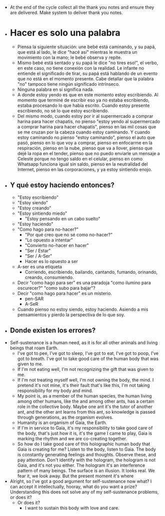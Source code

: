 - At the end of the cycle collect all the thank you notes and ensure they are delivered. Make system to deliver thank you notes.
- # Hacer es solo una palabra
	- Piensa la siguiente situación: une bebé está caminando, y su papá, que está al lado, le dice "hacé así" mientras le muestra un movimiento con la mano; le bebé observa y repite.
	- Mismo bebé está sentado y su papá le dice "no tires eso!", el verbo, en este caso, no tiene conexión con la realidad. Le infante no entiende el significado de tirar, su papá está hablando de un evento que no está en el momento presente. Cabe detallar que la palabra "no" tampoco tiene ningún significado intrínseco.
	- Ninguna palabra en sí significa nada.
	- A donde estoy yendo es que en este momento estoy escribiendo. Al momento que terminé de escribir eso ya no estaba escribiendo, estaba procesando lo que había escrito. Cuando estoy presente escribiendo, no sé lo que estoy escribiendo.
	- Del mismo modo, cuando estoy por ir al supermercado a comprar harina para hacer chapatis, no pienso "estoy yendo al supermercado a comprar harina para hacer chapatis", pienso en las mil cosas que se me cruzan por la cabeza cuando estoy caminando. Y cuando estoy caminando no pienso "estoy caminando", pienso el auto que pasó, pienso en lo que voy a comprar, pienso en enfocarme en la respiración, pienso en la nube, pienso que va a llover, pienso que dejé la ropa en el tender, pienso que no puedo enviarle un mensaje a Celeste porque no tengo saldo en el celular,  pienso en como Whatsapp funciona igual sin saldo, pienso en la neutralidad del Internet, pienso en las corporaciones, y ya estoy sintiendo enojo.
- ## Y qué estoy haciendo entonces?
	- "Estoy escribiendo"
	- "Estoy siendo"
	- "Estoy creando"
	- "Estoy sintiendo miedo"
		- "Estoy pensando en un cabo suelto"
	- "Estoy haciendo"
	- "Como hago para no-hacer?"
		- "Por qué creo que no sé como no-hacer?"
		- "Lo opuesto a intentar"
		- "Convierto no-hacer en hacer"
		- "Ser / Estar"
		- "Ser / A-Ser"
		- Hacer es lo opuesto a ser
	- A-ser es una etiqueta
		- Corriendo, escribiendo, bailando, cantando, fumando, orinando, creando, consumiendo.
	- Decir "como hago para ser" es una paradoja "como ilumino para oscurecer?" "como subo para bajar"?
	- Decir "como hago para hacer" es un misterio.
		- pen-SAR
		- A-SeR
	- Cuando pienso no estoy siendo, estoy haciendo. Asiendo a mis pensamientos y pierdo la perspectiva de lo que soy.
- ## Donde existen los errores?
- Self-sustenance is a human need, as it is for all other animals and living beings that roam Earth.
	- I've got to pee, I've got to sleep, I've got to eat, I've got to poop, I've got to breath. I've got to take good care of the human body that was given to me.
	- If I'm not eating well, I'm not recognizing the gift that was given to me.
	- If I'm not treating myself well, I'm not owning the body, the mind. I pretend it's not mine, it's their fault that's like this, I'm not taking responsibility for my body and mind.
	- My point is, as a member of the human species, the human living among other humans, like the and among other ants, has a certain role in the collective body. Maybe one ant it's the tutor of another ant, and the other ant learns from this ant, so knowledge is passed through generations, as the organism evolves.
	- Humanity is an organism of Gaia, the Earth.
	- If I'm in service to Gaia, it's my responsibility to take good care of the body, that's just how it is, it's the game I came to play, Gaia is marking the rhythm and we are co-creating together.
	- So how do I take good care of this holographic human body that Gaia is creating for me? Listen to the body, listen to Gaia. The body is constantly generating feelings and thoughts. Observe these, and pay attention. Don't identify with the hologram, the hologram is not Gaia, and it's not you either. The hologram it's an interference pattern of many beings. The surface is an illusion. It looks real. We fear it, we look away. But the present moment it's where
- Alright, so I've got a good argument for self-sustenance now what? I can accept it intellectually, hooray, what do you want a prize? Understanding this does not solve any of my self-sustenance problems, or does it?
	- Or does it?
		- I want to sustain this body with love and care.